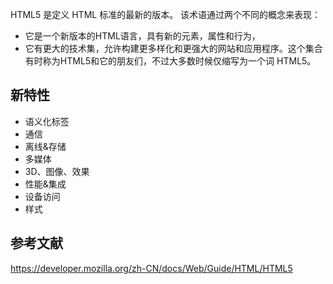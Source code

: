 HTML5 是定义 HTML 标准的最新的版本。 该术语通过两个不同的概念来表现：

- 它是一个新版本的HTML语言，具有新的元素，属性和行为，
- 它有更大的技术集，允许构建更多样化和更强大的网站和应用程序。这个集合有时称为HTML5和它的朋友们，不过大多数时候仅缩写为一个词 HTML5。

## 新特性

- 语义化标签
- 通信
- 离线&存储
- 多媒体
- 3D、图像、效果
- 性能&集成
- 设备访问
- 样式

## 参考文献

https://developer.mozilla.org/zh-CN/docs/Web/Guide/HTML/HTML5